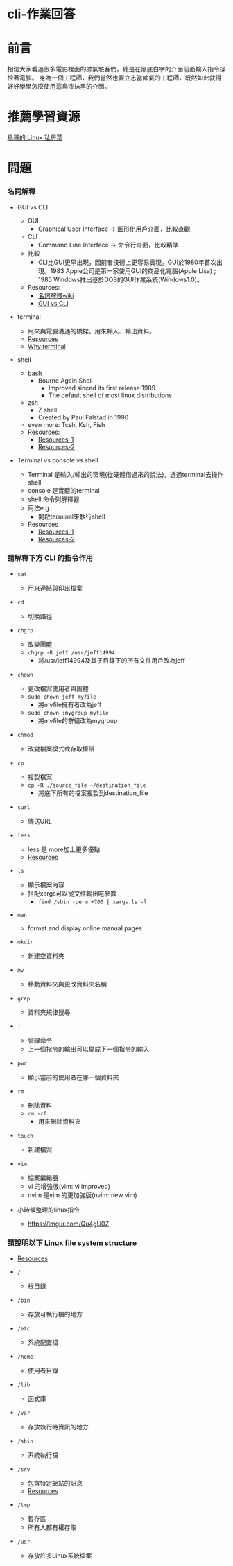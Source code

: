# cli-作業回答
# 前言
相信大家看過很多電影裡面的帥氣駭客們，總是在黑底白字的介面前面輸入指令操控著電腦。 身為一個工程師，我們當然也要立志當帥氣的工程師，既然如此就得好好學學怎麼使用這烏漆抹黑的介面。

# 推薦學習資源
[鳥哥的 Linux 私房菜](https://linux.vbird.org/linux_basic/centos7/)

# 問題

### 名詞解釋

- GUI vs CLI
  - GUI
    - Graphical User Interface -> 圖形化用戶介面，比較直觀 
  - CLI
    - Command Line Interface -> 命令行介面，比較精準
  - 比較 
    - CLI比GUI更早出現，因前者技術上更容易實現。GUI於1980年首次出現。1983 Apple公司是第一家使用GUI的商品化電腦(Apple Lisa)
  ; 1985 Windows推出基於DOS的GUI作業系統(Windows1.0)。 
  - Resources:
    - [名詞解釋wiki](https://zh.m.wikibooks.org/zh-tw/Ubuntu/GUI%E4%B8%8ECLI%E4%B9%8B%E4%BA%89)
    - [GUI vs CLI](http://www.cnitblog.com/addone/archive/2008/01/08/38581.html) 

- terminal
  - 用來與電腦溝通的橋樑。用來輸入、輸出資料。 
  - [Resources](https://www.wikiwand.com/en/Computer_terminal)
  - [Why terminal](https://dev.to/nrobinson2000/why-you-need-terminal-bpd)

- shell
    - bash
      - Bourne Again Shell
        - Improved sinced its first release 1989
        - The default shell of most linux distributions
    - zsh
      - Z shell
      - Created by Paul Falstad in 1990
    - even more: Tcsh, Ksh, Fish
    - Resources:
      - [Resources-1](https://www.tecmint.com/different-types-of-linux-shells/)
      - [Resources-2](https://www.howtogeek.com/68563/htg-explains-what-are-the-differences-between-linux-shells/)
- Terminal vs console vs shell
  - Terminal 是輸入/輸出的環境(從硬體借過來的說法)，透過terminal去操作shell
  - console 是實體的terminal
  - shell 命令列解釋器
  - 用法e.g.
    - 開啟terminal來執行shell
  - Resources
    - [Resources-1](https://askubuntu.com/questions/506510/what-is-the-difference-between-terminal-console-shell-and-command-line)
    - [Resources-2](https://www.hanselman.com/blog/WhatsTheDifferenceBetweenAConsoleATerminalAndAShell.aspx)

### 請解釋下方 CLI 的指令作用
    
- `cat` 
  - 用來連結與印出檔案 

- `cd` 
  - 切換路徑

- `chgrp`
  - 改變團體
  - `chgrp -R jeff /usr/jeff14994`
    - 將/usr/jeff14994及其子目錄下的所有文件用戶改為jeff 

- `chown`
  - 更改檔案使用者與團體
  - `sudo chown jeff myfile`
    - 將myfile擁有者改為jeff
  - `sudo chown :mygroup myfile`
    - 將myfile的群組改為mygroup

- `chmod`
  - 改變檔案模式或存取權限

- `cp` 
  - 複製檔案
  - `cp -R ./source_file ~/destination_file`
    - 將底下所有的檔案複製到destination_file 

- `curl` 
  - 傳送URL

- `less` 
  - less 是 more加上更多優點
  - [Resources](https://unix.stackexchange.com/questions/81129/what-are-the-differences-between-most-more-and-less)
- `ls` 
  - 顯示檔案內容
  - 搭配xargs可以從文件輸出吃參數
    - `find /sbin -perm +700 | xargs ls -l`
- `man`
  - format and display online manual pages
- `mkdir` 
  - 新建空資料夾    
- `mv` 
  - 移動資料夾與更改資料夾名稱

- `grep` 
  - 資料夾規律搜尋

- `|` 
  - 管線命令
  - 上一個指令的輸出可以變成下一個指令的輸入

- `pwd` 
  - 顯示當前的使用者在哪一個資料夾

- `rm` 
  - 刪除資料
  - `rm -rf `
    - 用來刪除資料夾 
- `touch` 
  - 新建檔案
- `vim` 
  - 檔案編輯器
  - vi 的增強版(vim: vi improved)
  - nvim 是vim 的更加強版(nvim: new vim)
- 小時候整理的linux指令
  - https://imgur.com/Qu4gU0Z
### 請說明以下 Linux file system structure 

- [Resources](https://www.tldp.org/LDP/intro-linux/html/sect_03_01.html)

- `/` 
  - 根目錄

- `/bin` 
  - 存放可執行檔的地方

- `/etc` 
  - 系統配置檔

- `/home` 
  -  使用者目錄

- `/lib` 
  - 函式庫

- `/var` 
  - 存放執行時資訊的地方
- `/sbin` 
  - 系統執行檔

- `/srv` 
  - 包含特定網站的訊息
  - [Resources](https://www.tldp.org/LDP/Linux-Filesystem-Hierarchy/html/srv.html)
- `/tmp`
  - 暫存區
  - 所有人都有權存取
- `/usr`
  - 存放許多Linux系統檔案
